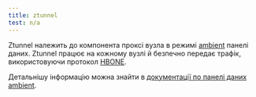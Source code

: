 ```yaml
---
title: ztunnel
test: n/a
---
```


Ztunnel належить до компонента проксі вузла в режимі [ambient](/docs/reference/glossary/#ambient) панелі даних. Ztunnel працює на кожному вузлі й безпечно передає трафік, використовуючи протокол [HBONE](/docs/reference/glossary/#hbone).

Детальнішу інформацію можна знайти в [документації по панелі даних ambient](/docs/ambient/architecture/data-plane/).
